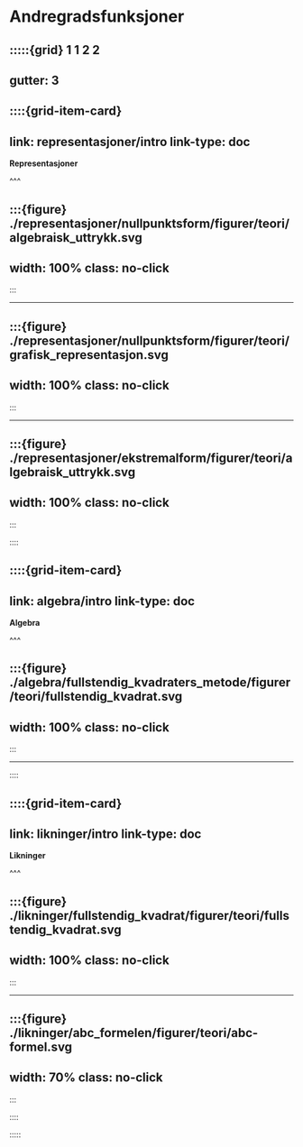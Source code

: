 # Andregradsfunksjoner

:::::{grid} 1 1 2 2
---
gutter: 3
---

::::{grid-item-card}
---
link: representasjoner/intro
link-type: doc
---
**Representasjoner**

^^^

:::{figure} ./representasjoner/nullpunktsform/figurer/teori/algebraisk_uttrykk.svg
---
width: 100%
class: no-click
---
:::

---

:::{figure} ./representasjoner/nullpunktsform/figurer/teori/grafisk_representasjon.svg
---
width: 100%
class: no-click
---
:::


---


:::{figure} ./representasjoner/ekstremalform/figurer/teori/algebraisk_uttrykk.svg
---
width: 100%
class: no-click
---
:::

::::

::::{grid-item-card}
---
link: algebra/intro
link-type: doc
---
**Algebra**

^^^

:::{figure} ./algebra/fullstendig_kvadraters_metode/figurer/teori/fullstendig_kvadrat.svg
---
width: 100%
class: no-click
---
:::

---



::::

::::{grid-item-card}
---
link: likninger/intro
link-type: doc
---
**Likninger**

^^^

:::{figure} ./likninger/fullstendig_kvadrat/figurer/teori/fullstendig_kvadrat.svg
---
width: 100%
class: no-click
---
:::

---

:::{figure} ./likninger/abc_formelen/figurer/teori/abc-formel.svg
---
width: 70%
class: no-click
---
:::


::::

:::::











